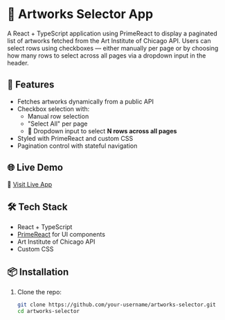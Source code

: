 # 🎨 Artworks Selector App

A React + TypeScript application using PrimeReact to display a paginated list of artworks fetched from the Art Institute of Chicago API. Users can select rows using checkboxes — either manually per page or by choosing how many rows to select across all pages via a dropdown input in the header.

## 🚀 Features

- Fetches artworks dynamically from a public API
- Checkbox selection with:
  - Manual row selection
  - "Select All" per page
  - 🔽 Dropdown input to select **N rows across all pages**
- Styled with PrimeReact and custom CSS
- Pagination control with stateful navigation

## 🌐 Live Demo

🎯  [Visit Live App](https://artwork-apitable.netlify.app/)


## 🛠️ Tech Stack

- React + TypeScript
- [PrimeReact](https://primereact.org/) for UI components
- Art Institute of Chicago API
- Custom CSS

## 📦 Installation

1. Clone the repo:
   ```bash
   git clone https://github.com/your-username/artworks-selector.git
   cd artworks-selector
